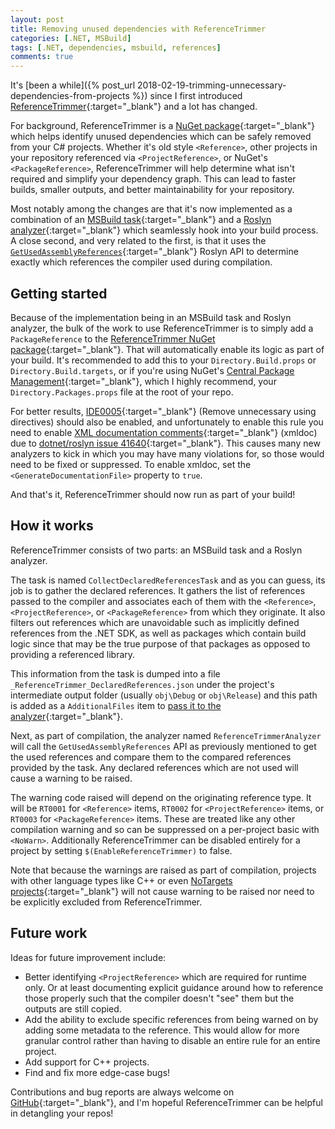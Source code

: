 ```yaml
---
layout: post
title: Removing unused dependencies with ReferenceTrimmer
categories: [.NET, MSBuild]
tags: [.NET, dependencies, msbuild, references]
comments: true
---
```


It's [been a while]({% post_url 2018-02-19-trimming-unnecessary-dependencies-from-projects %}) since I first introduced [ReferenceTrimmer](https://github.com/dfederm/ReferenceTrimmer){:target="_blank"} and a lot has changed.

For background, ReferenceTrimmer is a [NuGet package](https://www.nuget.org/packages/ReferenceTrimmer){:target="_blank"} which helps identify unused dependencies which can be safely removed from your C# projects. Whether it's old style `<Reference>`, other projects in your repository referenced via `<ProjectReference>`, or NuGet's `<PackageReference>`, ReferenceTrimmer will help determine what isn't required and simplify your dependency graph. This can lead to faster builds, smaller outputs, and better maintainability for your repository.

Most notably among the changes are that it's now implemented as a combination of an [MSBuild task](https://learn.microsoft.com/en-us/visualstudio/msbuild/msbuild-tasks){:target="_blank"} and a [Roslyn analyzer](https://learn.microsoft.com/en-us/visualstudio/code-quality/roslyn-analyzers-overview){:target="_blank"} which seamlessly hook into your build process. A close second, and very related to the first, is that it uses the [`GetUsedAssemblyReferences`](https://learn.microsoft.com/en-us/dotnet/api/microsoft.codeanalysis.compilation.getusedassemblyreferences){:target="_blank"} Roslyn API to determine exactly which references the compiler used during compilation.

## Getting started

Because of the implementation being in an MSBuild task and Roslyn analyzer, the bulk of the work to use ReferenceTrimmer is to simply add a `PackageReference` to the [ReferenceTrimmer NuGet package](https://www.nuget.org/packages/ReferenceTrimmer){:target="_blank"}. That will automatically enable its logic as part of your build. It's recommended to add this to your `Directory.Build.props` or `Directory.Build.targets`, or if you're using NuGet's [Central Package Management](https://learn.microsoft.com/en-us/nuget/consume-packages/Central-Package-Management){:target="_blank"}, which I highly recommend, your `Directory.Packages.props` file at the root of your repo.

For better results, [IDE0005](https://learn.microsoft.com/en-us/dotnet/fundamentals/code-analysis/style-rules/ide0005){:target="_blank"} (Remove unnecessary using directives) should also be enabled, and unfortunately to enable this rule you need to enable [XML documentation comments](https://learn.microsoft.com/en-us/dotnet/csharp/language-reference/xmldoc/){:target="_blank"} (xmldoc) due to [dotnet/roslyn issue 41640](https://github.com/dotnet/roslyn/issues/41640){:target="_blank"}. This causes many new analyzers to kick in which you may have many violations for, so those would need to be fixed or suppressed. To enable xmldoc, set the `<GenerateDocumentationFile>` property to `true`.

And that's it, ReferenceTrimmer should now run as part of your build!

## How it works

ReferenceTrimmer consists of two parts: an MSBuild task and a Roslyn analyzer.

The task is named `CollectDeclaredReferencesTask` and as you can guess, its job is to gather the declared references. It gathers the list of references passed to the compiler and associates each of them with the `<Reference>`, `<ProjectReference>`, or `<PackageReference>` from which they originate. It also filters out references which are unavoidable such as implicitly defined references from the .NET SDK, as well as packages which contain build logic since that may be the true purpose of that packages as opposed to providing a referenced library.

This information from the task is dumped into a file `_ReferenceTrimmer_DeclaredReferences.json` under the project's intermediate output folder (usually `obj\Debug` or `obj\Release`) and this path is added as a `AdditionalFiles` item to [pass it to the analyzer](https://github.com/dotnet/roslyn/blob/main/docs/analyzers/Using%20Additional%20Files.md#in-a-project-file){:target="_blank"}.

Next, as part of compilation, the analyzer named `ReferenceTrimmerAnalyzer` will call the `GetUsedAssemblyReferences` API as previously mentioned to get the used references and compare them to the compared references provided by the task. Any declared references which are not used will cause a warning to be raised.

The warning code raised will depend on the originating reference type. It will be `RT0001` for `<Reference>` items, `RT0002` for `<ProjectReference>` items, or `RT0003` for `<PackageReference>` items. These are treated like any other compilation warning and so can be suppressed on a per-project basic with `<NoWarn>`. Additionally ReferenceTrimmer can be disabled entirely for a project by setting `$(EnableReferenceTrimmer)` to false.

Note that because the warnings are raised as part of compilation, projects with other language types like C++ or even [NoTargets projects](https://github.com/microsoft/MSBuildSdks/blob/main/src/NoTargets/README.md){:target="_blank"} will not cause warning to be raised nor need to be explicitly excluded from ReferenceTrimmer.

## Future work

Ideas for future improvement include:

* Better identifying `<ProjectReference>` which are required for runtime only. Or at least documenting explicit guidance around how to reference those properly such that the compiler doesn't "see" them but the outputs are still copied.
* Add the ability to exclude specific references from being warned on by adding some metadata to the reference. This would allow for more granular control rather than having to disable an entire rule for an entire project.
* Add support for C++ projects.
* Find and fix more edge-case bugs!

Contributions and bug reports are always welcome on [GitHub](https://github.com/dfederm/ReferenceTrimmer){:target="_blank"}, and I'm hopeful ReferenceTrimmer can be helpful in detangling your repos!
